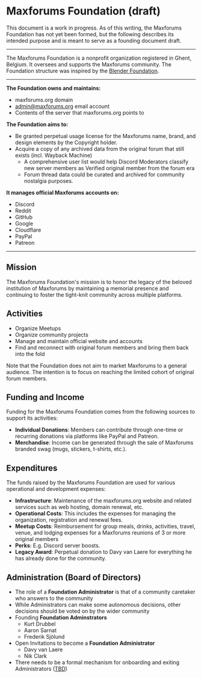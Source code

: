 # Maxforums Foundation (draft)

This document is a work in progress. As of this writing, the Maxforums Foundation has not yet been formed, but the following describes its intended purpose and is meant to serve as a founding document draft.

---

The Maxforums Foundation is a nonprofit organization registered in Ghent, Belgium. It oversees and supports the Maxforums community. The Foundation structure was inspired by the [Blender Foundation](https://www.blender.org/about/foundation).

---

**The Foundation owns and maintains:**
- maxforums.org domain
- admin@maxforums.org email account
- Contents of the server that maxforums.org points to

**The Foundation aims to:**
- Be granted perpetual usage license for the Maxforums name, brand, and design elements by the Copyright holder.
- Acquire a copy of any archived data from the original forum that still exists (incl. Wayback Machine)
    - A comprehensive user list would help Discord Moderators classify new server members as Verified original member from the forum era
    - Forum thread data could be curated and archived for community nostalgia purposes.

**It manages official Maxforums accounts on:**
- Discord
- Reddit
- GitHub
- Google
- Cloudflare
- PayPal
- Patreon

---

## Mission

The Maxforums Foundation's mission is to honor the legacy of the beloved institution of Maxforums by maintaining a memorial presence and continuing to foster the tight-knit community across multiple platforms.

## Activities
- Organize Meetups
- Organize community projects
- Manage and maintain official website and accounts
- Find and reconnect with original forum members and bring them back into the fold

Note that the Foundation does not aim to market Maxforums to a general audience. The intention is to focus on reaching the limited cohort of original forum members.

## Funding and Income

Funding for the Maxforums Foundation comes from the following sources to support its activities: 
- **Individual Donations**: Members can contribute through one-time or recurring donations via platforms like PayPal and Patreon.
- **Merchandise**: Income can be generated through the sale of Maxforums branded swag (mugs, stickers, t-shirts, etc.).

## Expenditures

The funds raised by the Maxforums Foundation are used for various operational and development expenses:
- **Infrastructure**: Maintenance of the maxforums.org website and related services such as web hosting, domain renewal, etc. 
- **Operational Costs**: This includes the expenses for managing the organization, registration and renewal fees. 
- **Meetup Costs**: Reimbursement for group meals, drinks, activities, travel, venue, and lodging expenses for a Maxforums reunions of 3 or more original members 
- **Perks**: E.g. Discord server boosts.
- **Legacy Award**: Perpetual donation to Davy van Laere for everything he has already done for the community.

## Administration (Board of Directors)
- The role of a **Foundation Administrator** is that of a community caretaker who answers to the community
- While Administrators can make some autonomous decisions, other decisions should be voted on by the wider community
- Founding **Foundation Adminstrators**
    - Kurt Drubbel
    - Aaron Sarnat
    - Frederik Sjölund
- Open Invitations to become a **Foundation Administrator**
    - Davy van Laere
    - Nik Clark
- There needs to be a formal mechanism for onboarding and exiting Administrators ([TBD](https://github.com/maxforums/maxforums.org/issues/21))
